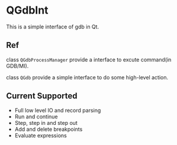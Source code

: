 # QGdbInt

This is a simple interface of gdb in Qt.

## Ref

class ```QGdbProcessManager``` provide a interface to excute command(in GDB/MI).

class ```QGdb``` provide a simple interface to do some high-level action.

## Current Supported

* Full low level IO and record parsing
* Run and continue
* Step, step in and step out
* Add and delete breakpoints
* Evaluate expressions
